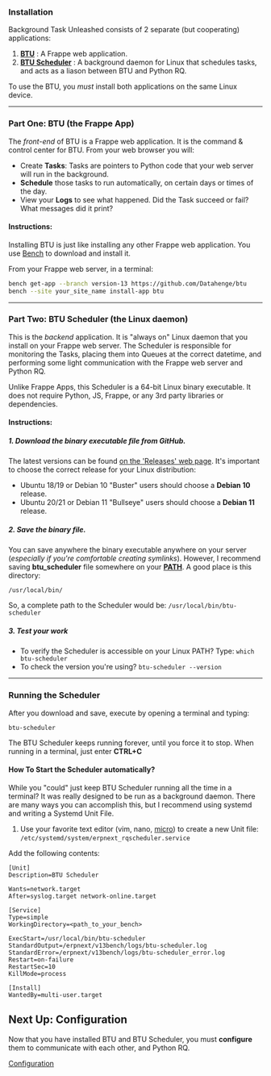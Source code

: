 ### Installation
Background Task Unleashed consists of 2 separate (but cooperating) applications:

1. **[BTU](https://github.com/Datahenge/btu)** : A Frappe web application.
2. **[BTU Scheduler](https://github.com/Datahenge/btu_scheduler_daemon)** : A background daemon for Linux that schedules tasks, and acts as a liason between BTU and Python RQ.

To use the BTU, you *must* install both applications on the same Linux device.

----

### Part One: BTU (the Frappe App)
The *front-end* of BTU is a Frappe web application. It is the command & control center for BTU.  From your web browser you will:

* Create **Tasks**:  Tasks are pointers to Python code that your web server will run in the background.
* **Schedule** those tasks to run automatically, on certain days or times of the day.
* View your **Logs** to see what happened.  Did the Task succeed or fail?  What messages did it print?


#### Instructions:

Installing BTU is just like installing any other Frappe web application. You use [Bench](https://github.com/frappe/bench) to download and install it.

From your Frappe web server, in a terminal:
```bash
bench get-app --branch version-13 https://github.com/Datahenge/btu
bench --site your_site_name install-app btu
```

----

### Part Two: BTU Scheduler (the Linux daemon)
This is the *backend* application.  It is "always on" Linux daemon that you install on your Frappe web server.  The Scheduler is responsible for monitoring the Tasks, placing them into Queues at the correct datetime, and performing some light communication with the Frappe web server and Python RQ.

Unlike Frappe Apps, this Scheduler is a 64-bit Linux binary executable.  It does not require Python, JS, Frappe, or any 3rd party libraries or dependencies.

#### Instructions:

##### 1. Download the binary executable file from GitHub.
The latest versions can be found [on the 'Releases' web page](https://github.com/Datahenge/btu_scheduler_daemon/releases).  It's important to choose the correct release for your Linux distribution:

* Ubuntu 18/19 or Debian 10 "Buster" users should choose a **Debian 10** release.
* Ubuntu 20/21 or Debian 11 "Bullseye" users should choose a **Debian 11** release.

##### 2. Save the binary file.
You can save anywhere the binary executable anywhere on your server (*especially if you're comfortable creating symlinks*).  However, I recommend saving **btu_scheduler** file somewhere on your **[PATH](https://en.wikipedia.org/wiki/PATH_(variable))**.  A good place is this directory:
```
/usr/local/bin/
```

So, a complete path to the Scheduler would be: `/usr/local/bin/btu-scheduler`

##### 3. Test your work

* To verify the Scheduler is accessible on your Linux PATH?  Type: `which btu-scheduler`
* To check the version you're using?  `btu-scheduler --version`

----

### Running the Scheduler
After you download and save, execute by opening a terminal and typing:
```
btu-scheduler
```

The BTU Scheduler keeps running forever, until you force it to stop.  When running in a terminal, just enter **CTRL+C**

#### How To Start the Scheduler automatically?
While you "could" just keep BTU Scheduler running all the time in a terminal?  It was really designed to be run as a background daemon.  There are many ways you can accomplish this, but I recommend using systemd and writing a Systemd Unit File.

1. Use your favorite text editor (vim, nano, [micro](https://micro-editor.github.io/)) to create a new Unit file: `/etc/systemd/system/erpnext_rqscheduler.service`

Add the following contents:

```
[Unit]
Description=BTU Scheduler

Wants=network.target
After=syslog.target network-online.target

[Service]
Type=simple
WorkingDirectory=<path_to_your_bench>

ExecStart=/usr/local/bin/btu-scheduler
StandardOutput=/erpnext/v13bench/logs/btu-scheduler.log
StandardError=/erpnext/v13bench/logs/btu-scheduler_error.log
Restart=on-failure
RestartSec=10
KillMode=process

[Install]
WantedBy=multi-user.target
```


## Next Up:  Configuration
Now that you have installed BTU and BTU Scheduler, you must **configure** them to communicate with each other, and Python RQ.

[Configuration](https://datahenge.github.io/btu/configuration.html)
